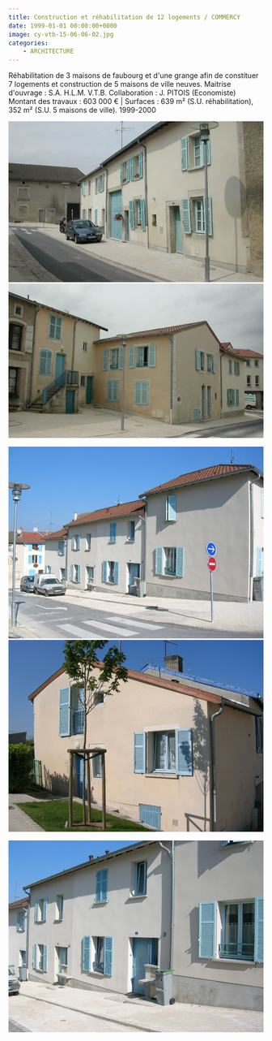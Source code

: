```yaml
---
title: Construction et réhabilitation de 12 logements / COMMERCY
date: 1999-01-01 00:00:00+0000
image: cy-vtb-15-06-06-02.jpg
categories:
    - ARCHITECTURE
---
```


Réhabilitation de 3 maisons de faubourg et d'une grange afin de constituer 7
            logements et construction de 5 maisons de ville neuves.
            Maitrise d'ouvrage : S.A. H.L.M. V.T.B.
            Collaboration : J. PITOIS (Economiste)
            Montant des travaux : 603 000 € | Surfaces : 639 m² (S.U.
            réhabilitation), 352 m² (S.U. 5 maisons de ville).
            1999-2000

![Image 1](cy-vtb-15-06-06-02.jpg) ![Image 2](cy-vtb-15-06-06-15.jpg)

![Image 3](image002.jpg) ![Image 4](image003.jpg)

![Image 5](image005.jpg)

